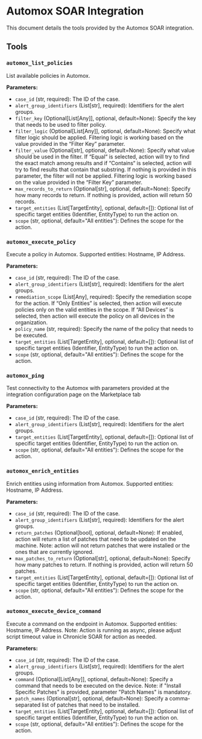 # Automox SOAR Integration

This document details the tools provided by the Automox SOAR integration.

## Tools

### `automox_list_policies`

List available policies in Automox.

**Parameters:**

*   `case_id` (str, required): The ID of the case.
*   `alert_group_identifiers` (List[str], required): Identifiers for the alert groups.
*   `filter_key` (Optional[List[Any]], optional, default=None): Specify the key that needs to be used to filter policy.
*   `filter_logic` (Optional[List[Any]], optional, default=None): Specify what filter logic should be applied. Filtering logic is working based on the value  provided in the “Filter Key” parameter.
*   `filter_value` (Optional[str], optional, default=None): Specify what value should be used in the filter. If “Equal“ is selected, action will try to find the exact match among results and if “Contains“ is selected, action will try to find results that contain that substring. If nothing is provided in this parameter, the filter will not be applied. Filtering logic is working based on the value  provided in the “Filter Key” parameter.
*   `max_records_to_return` (Optional[str], optional, default=None): Specify how many records to return. If nothing is provided, action will return 50 records.
*   `target_entities` (List[TargetEntity], optional, default=[]): Optional list of specific target entities (Identifier, EntityType) to run the action on.
*   `scope` (str, optional, default="All entities"): Defines the scope for the action.

### `automox_execute_policy`

Execute a policy in Automox. Supported entities: Hostname, IP Address.

**Parameters:**

*   `case_id` (str, required): The ID of the case.
*   `alert_group_identifiers` (List[str], required): Identifiers for the alert groups.
*   `remediation_scope` (List[Any], required): Specify the remediation scope for the action. If “Only Entities” is selected, then action will execute policies only on the valid entities in the scope. If “All Devices” is selected, then action will execute the policy on all devices in the organization.
*   `policy_name` (str, required): Specify the name of the policy that needs to be executed.
*   `target_entities` (List[TargetEntity], optional, default=[]): Optional list of specific target entities (Identifier, EntityType) to run the action on.
*   `scope` (str, optional, default="All entities"): Defines the scope for the action.

### `automox_ping`

Test connectivity to the Automox with parameters provided at the integration configuration page on the Marketplace tab

**Parameters:**

*   `case_id` (str, required): The ID of the case.
*   `alert_group_identifiers` (List[str], required): Identifiers for the alert groups.
*   `target_entities` (List[TargetEntity], optional, default=[]): Optional list of specific target entities (Identifier, EntityType) to run the action on.
*   `scope` (str, optional, default="All entities"): Defines the scope for the action.

### `automox_enrich_entities`

Enrich entities using information from Automox. Supported entities: Hostname, IP Address.

**Parameters:**

*   `case_id` (str, required): The ID of the case.
*   `alert_group_identifiers` (List[str], required): Identifiers for the alert groups.
*   `return_patches` (Optional[bool], optional, default=None): If enabled, action will return a list of patches that need to be updated on the machine. Note: action will not return patches that were installed or the ones that are currently ignored.
*   `max_patches_to_return` (Optional[str], optional, default=None): Specify how many patches to return. If nothing is provided, action will return 50 patches.
*   `target_entities` (List[TargetEntity], optional, default=[]): Optional list of specific target entities (Identifier, EntityType) to run the action on.
*   `scope` (str, optional, default="All entities"): Defines the scope for the action.

### `automox_execute_device_command`

Execute a command on the endpoint in Automox. Supported entities: Hostname, IP Address. Note: Action is running as async, please adjust script timeout value in Chronicle SOAR for action as needed.

**Parameters:**

*   `case_id` (str, required): The ID of the case.
*   `alert_group_identifiers` (List[str], required): Identifiers for the alert groups.
*   `command` (Optional[List[Any]], optional, default=None): Specify a command that needs to be executed on the device. Note: if "Install Specific Patches" is provided, parameter "Patch Names" is mandatory.
*   `patch_names` (Optional[str], optional, default=None): Specify a comma-separated list of patches that need to be installed.
*   `target_entities` (List[TargetEntity], optional, default=[]): Optional list of specific target entities (Identifier, EntityType) to run the action on.
*   `scope` (str, optional, default="All entities"): Defines the scope for the action.
